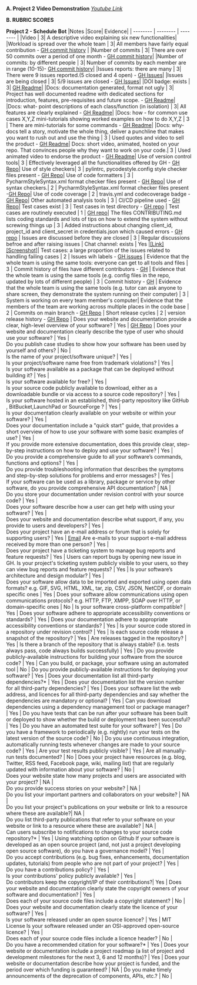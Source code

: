 **A. Project 2 Video Demonstration** *[Youtube Link](https://youtu.be/qQlPuJNerMA)*

 **B. RUBRIC SCORES**

  **Project 2 - Schedule Bot**
|Notes	|Score|	Evidence|
| -------- | -------- | -------- |
|Video |	3|	A descriptive video explaining six new functionalities|
|Workload is spread over the whole team |	3|	All members have fairly equal contribution - [GH commit history](https://github.com/manali-teke/MyScheduleBot/graphs/contributors) |
|Number of commits |	3|	There are over 50 commits over a period of one month - [GH commit history](https://github.com/manali-teke/MyScheduleBot/pulse)|
|Number of commits: by different people  |	3|	Number of commits by each member are in range (10-15)- [GH commit history](https://github.com/manali-teke/MyScheduleBot/pulse)|
|Issues reports: there are many  |	3|	There were 9 issues reported.(5 closed and 4 open) - [GH Issues](https://github.com/manali-teke/MyScheduleBot/issues)|
|Issues are being closed  |	3|	5/9 issues are closed - [GH Issues](https://github.com/SEProjGrp5/ScheduleBot/issues?q=is%3Aissue+)|
|DOI badge: exists  |	3|	[GH Readme](https://github.com/manali-teke/MyScheduleBot/blob/main/README.md)|
|Docs: documentation generated, format not ugly  |	3|	Project has well documented readme with dedicated sections for introduction, features, pre-requisites and future scope. - [GH Readme](https://github.com/manali-teke/MyScheduleBot/blob/main/README.md)|
|Docs: what- point descriptions of each class/function (in isolation) |	3|	All features are clearly explained - [GH Readme](https://github.com/manali-teke/MyScheduleBot/blob/main/README.md)|
|Docs: how - for common use cases X,Y,Z mini-tutorials showing worked examples on how to do X,Y,Z |	3 |	There are mini-tutorials for some commands - [GH Readme](https://github.com/manali-teke/MyScheduleBot/blob/main/README.md)|
|Docs: why- docs tell a story, motivate the whole thing, deliver a punchline that makes you want to rush out and use the thing |	3 | 	Used quotes and video to sell the product - [GH Readme](https://github.com/manali-teke/MyScheduleBot/blob/main/README.md)|
Docs: short video, animated, hosted on your repo. That convinces people why they want to work on your code.| 	3 |	Used animated video to endorse the product - [GH Readme](https://github.com/manali-teke/MyScheduleBot/blob/main/README.md)|
Use of version control tools| 	3 | 	Effectively leveraged all the functionalities offered by GH - [GH Repo](https://github.com/manali-teke/MyScheduleBot/tree/main/.github/workflows)|
Use of style checkers|	3 | 	pylintrc, pycodestyle.config style checker files present - [GH Repo](https://github.com/manali-teke/MyScheduleBot/actions/workflows/style_checker.yml)|
Use of code formatters |	3 |	PycharmStyleSyntax.xml format checker  files present - [GH Repo](https://github.com/manali-teke/MyScheduleBot/actions)|
Use of syntax checkers.|	2 |	PycharmStyleSyntax.xml format checker files present -[GH Repo](https://github.com/manali-teke/MyScheduleBot/actions)|
Use of code coverage |	2 |	travis.yml and codecoverage badge - [GH Repo](https://github.com/manali-teke/MyScheduleBot/actions)|
Other automated analysis tools |	3 |	CI/CD pipeline used - [GH Repo](https://github.com/manali-teke/MyScheduleBot/actions)|
Test cases exist |	3 |	Test cases in test directory - [GH repo](https://github.com/manali-teke/MyScheduleBot/tree/main/test) |
Test cases are routinely executed |	1 |	[GH repo](https://github.com/manali-teke/MyScheduleBot/tree/main/test)|
The files CONTRIBUTING.md lists coding standards and lots of tips on how to extend the system without screwing things up |	3  |	Added instructions about changing client_id, project_id and client_secret in credentials.json which caused errors - [GH repo](https://github.com/SEProjGrp5/ScheduleBot) |
Issues are discussed before they are closed |	3 | 	Regular discussions befroe and after raising issues | 
Chat channel: exists |	Yes |[[Link]](https://chat.whatsapp.com/HEyGX9EGA4MAcaqFAvoxrM) [[Screenshot]](https://github.com/manali-teke/MyScheduleBot/blob/main/docs/chatChannel.png)|
Test cases: a large proportion of the issues related to handling failing cases |	2 | 	Issues wih labels - [GH issues](https://github.com/manali-teke/MyScheduleBot/issues) | 
Evidence that the whole team is using the same tools: everyone can get to all tools and files |	3 |	Commit history of files have different contributors  - [GH](https://github.com/manali-teke/MyScheduleBot) |
Evidence that the whole team is using the same tools (e.g. config files in the repo, updated by lots of different people) |	 3 | 	Commit history - [GH](https://github.com/manali-teke/MyScheduleBot) |
Evidence that the whole team is using the same tools (e.g. tutor can ask anyone to share screen, they demonstrate the system running on their computer) |	3 |	System is working on every team member's computer|
Evidence that the members of the team are working across multiple places in the code base |	2 | 	Commits on main branch - [GH Repo](https://github.com/manali-teke/MyScheduleBot) |
Short release cycles |	2 | 	version release history - [GH Repo](https://github.com/manali-teke/MyScheduleBot) |
Does your website and documentation provide a clear, high-level overview of your software? |	Yes |	[GH Repo](https://github.com/manali-teke/MyScheduleBot) |
Does your website and documentation clearly describe the type of user who should use your software? |	Yes |	
Do you publish case studies to show how your software has been used by yourself and others? |	No | 	
Is the name of your project/software unique? |	Yes |	
Is your project/software name free from trademark violations? |	Yes |	
Is your software available as a package that can be deployed without building it? |	Yes |	
Is your software available for free? |	Yes |	
Is your source code publicly available to download, either as a downloadable bundle or via access to a source code repository? |	Yes |	
Is your software hosted in an established, third-party repository like GitHub , BitBucket,LaunchPad or SourceForge ? |	Yes |	
Is your documentation clearly available on your website or within your software? |	Yes |	
Does your documentation include a "quick start" guide, that provides a short overview of how to use your software with some basic examples of use? |	Yes |	
If you provide more extensive documentation, does this provide clear, step-by-step instructions on how to deploy and use your software? |	Yes |	
Do you provide a comprehensive guide to all your software’s commands, functions and options? |	Yes |	
Do you provide troubleshooting information that describes the symptoms and step-by-step solutions for problems and error messages? |	Yes | 	
If your software can be used as a library, package or service by other software, do you provide comprehensive API documentation? |	NA |	
Do you store your documentation under revision control with your source code? |	Yes |	
Does your software describe how a user can get help with using your software? |	Yes | 	
Does your website and documentation describe what support, if any, you provide to users and developers? |	Yes | 	
Does your project have an e-mail address or forum that is solely for supporting users? |	Yes | 	[Email](segroup20@gmail.com)
Are e-mails to your support e-mail address received by more than one person? |	Yes |	
Does your project have a ticketing system to manage bug reports and feature requests? |	Yes | 	Users can report bugs by opening new issue in GH.
Is your project's ticketing system publicly visible to your users, so they can view bug reports and feature requests? |	Yes |
Is your software’s architecture and design modular? | 	Yes |	
Does your software allow data to be imported and exported using open data formats? e.g. GIF, SVG, HTML, XML, tar, zip, CSV, JSON, NetCDF, or domain specific ones |	Yes |
Does your software allow communications using open communications protocols? e.g. HTTP, FTP, XMPP, SOAP over HTTP,  or domain-specific ones |	No | 
Is your software cross-platform compatible? |	Yes |
Does your software adhere to appropriate accessibility conventions or standards? |	Yes |
Does your documentation adhere to appropriate accessibility conventions or standards? |	Yes |
Is your source code stored in a repository under revision control? |	Yes |
Is each source code release a snapshot of the repository? |	Yes |
Are releases tagged in the repository? |	Yes |
Is there a branch of the repository that is always stable? (i.e. tests always pass, code always builds successfully) |	Yes |
Do you provide publicly-available instructions for building your software from the source code? |	Yes |
Can you build, or package, your software using an automated tool |	No |
Do you provide publicly-available instructions for deploying your software? |	Yes |
Does your documentation list all third-party dependencies?* |	Yes |
Does your documentation list the version number for all third-party dependencies? |	Yes |
Does your software list the web address, and licences for all third-party dependencies and say whether the dependencies are mandatory or optional? |	Yes |
Can you download dependencies using a dependency management tool or package manager? |	Yes |
Do you have tests that can be run after your software has been built or deployed to show whether the build or deployment has been successful? |	Yes |
Do you have an automated test suite for your software? | 	Yes |
Do you have a framework to periodically (e.g. nightly) run your tests on the latest version of the source code? |	No |
Do you use continuous integration, automatically running tests whenever changes are made to your source code? |	Yes |
Are your test results publicly visible? |	Yes |
Are all manually-run tests documented? |	No |
Does your project have resources (e.g. blog, Twitter, RSS feed, Facebook page, wiki, mailing list) that are regularly updated with information about your software? |	No |	
Does your website state how many projects and users are associated with your project? |	NA |	
Do you provide success stories on your website? |	NA |	
Do you list your important partners and collaborators on your website? |	NA |	
Do you list your project's publications on your website or link to a resource where these are available?|	NA |	
Do you list third-party publications that refer to your software on your website or link to a resource where these are available? |	NA |	
Can users subscribe to notifications to changes to your source code repository?* |	Yes |	Using watching option on Github
If your software is developed as an open source project (and, not just a project developing open source software), do you have a governance model? |	Yes |	
Do you accept contributions (e.g. bug fixes, enhancements, documentation updates, tutorials) from people who are not part of your project? |	Yes |	
Do you have a contributions policy? |	Yes |	
Is your contributions' policy publicly available? |	Yes |	
Do contributors keep the copyright/IP of their contributions?|	Yes |
Does your website and documentation clearly state the copyright owners of your software and documentation? |	Yes |	
Does each of your source code files include a copyright statement? |	No |	
Does your website and documentation clearly state the licence of your software? |	Yes |	
Is your software released under an open source licence? |	Yes |	MIT License
Is your software released under an OSI-approved open-source licence? |	Yes |	
Does each of your source code files include a licence header? |	No |	
Do you have a recommended citation for your software?* |	Yes |
Does your website or documentation include a project roadmap (a list of project and development milestones for the next 3, 6 and 12 months)? |	Yes |
Does your website or documentation describe how your project is funded, and the period over which funding is guaranteed? |	NA |
Do you make timely announcements of the deprecation of components, APIs, etc.? |	No |
